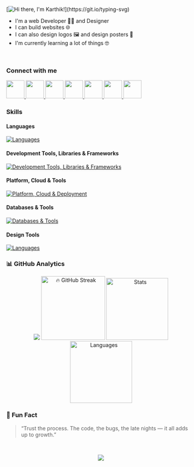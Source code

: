 [![Hi there, I'm Karthik!](https://readme-typing-svg.demolab.com?font=Inter+Tight&weight=600&size=30&duration=2500&pause=1000&color=0078D7&vCenter=true&width=435&lines=Hi+there%2C+I'm+Karthik!)](https://git.io/typing-svg)

- I'm a web Developer 👨‍💻 and Designer
- I can build websites 🌐
- I can also design logos 🖼️ and design posters 📜 
- I'm currently learning a lot of things 🤓

<br/>

### Connect with me

<a href="https://linkedin.com/in/karthik-6603p" target="_blank">
	<img src="https://uxwing.com/wp-content/themes/uxwing/download/brands-and-social-media/linkedin-app-icon.svg" width="48" height="48"></img>
</a>
<a href="mailto:karthik.p6603@gmail.com" target="_blank">
	<img src="https://uxwing.com/wp-content/themes/uxwing/download/brands-and-social-media/gmail-icon.svg" width="48" height="48"></img>
</a>
<a href="https://twitter.com/Karthik_6603" target="_blank">
	<img src="https://uxwing.com/wp-content/themes/uxwing/download/brands-and-social-media/twitter-app-icon.svg" width="48" height="48"></img>
</a>
<a href="https://instagram.com/karxthik_6" target="_blank">
	<img src="https://uxwing.com/wp-content/themes/uxwing/download/brands-and-social-media/ig-instagram-icon.svg" width="48" height="48"></img>
</a>
<a href="https://threads.net/@karxthik_6" target="_blank">
	<img src="https://uxwing.com/wp-content/themes/uxwing/download/brands-and-social-media/threads-app-icon.svg"  width="48" height="48"></img>
</a>
<a href="https://facebook.com/bairavaa.karthik.10 target="_blank">
	<img src="https://uxwing.com/wp-content/themes/uxwing/download/brands-and-social-media/facebook-square-icon.svg" width="48" height="48"></img>
</a>

<a href="https://t.me/karthik6603" target="_blank">
	<img src="https://uxwing.com/wp-content/themes/uxwing/download/brands-and-social-media/telegram-icon.svg" width="48" height="48"></img>
</a>


<br/>

### Skills

#### Languages

[![Languages](https://skillicons.dev/icons?i=java,js&perline=6)](https://skillicons.dev)

#### Development Tools, Libraries & Frameworks

[![Development Tools, Libraries & Frameworks](https://skillicons.dev/icons?i=react,typescript,tailwind,spring,hibernate,html,css&perline=6)](https://skillicons.dev)

#### Platform, Cloud & Tools

[![Platform, Cloud & Deployment](https://skillicons.dev/icons?i=linux,nginx,docker,git,github,postman,vscode&perline=6)](https://skillicons.dev)

#### Databases & Tools

[![Databases & Tools](https://skillicons.dev/icons?i=mysql,mongodb&perline=6)](https://skillicons.dev)

#### Design Tools

[![Languages](https://skillicons.dev/icons?i=ps,ai,figma&perline=6)](https://skillicons.dev)


### 📊 GitHub Analytics

<div align="center">

  <img src="https://readme-typing-svg.demolab.com?font=Inter+Tight&weight=600&size=24&duration=3000&pause=1000&color=00F7FF&center=true&vCenter=true&width=600&lines=My+GitHub+Performance+Dashboard" />

  <!-- GitHub Streak -->
  <img src="https://github-readme-streak-stats.herokuapp.com?user=karthik6603&theme=fire&hide_border=true&date_format=M%20j%5B%2C%20Y%5D" height="170" alt="🔥 GitHub Streak" />


  <!-- GitHub Stats + Top Langs side by side -->
  <img src="https://github-readme-stats.vercel.app/api?username=karthik6603&show_icons=true&theme=react&hide_border=false&count_private=true" height="165" alt="Stats" />
  <img src="https://github-readme-stats.vercel.app/api/top-langs/?username=karthik6603&layout=compact&theme=react&hide_border=false" height="165" alt="Languages" />

</div>

### 🧩 Fun Fact

> “Trust the process. The code, the bugs, the late nights — it all adds up to growth.”  

<br/>

<p align="center">
  <img src="https://capsule-render.vercel.app/api?type=waving&height=100&color=00F7FF&section=footer"/>
</p>

